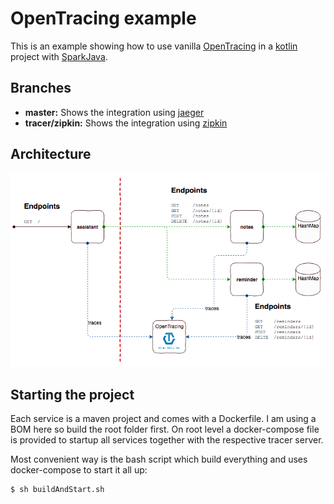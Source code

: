 # OpenTracing example

This is an example showing how to use vanilla [OpenTracing](http://opentracing.io) in a [kotlin](https://kotlinlang.org) project with [SparkJava](http://sparkjava.com).

## Branches
* **master:** Shows the integration using [jaeger](http://jaegertracing.io)
* **tracer/zipkin:** Shows the integration using [zipkin](https://zipkin.io)

## Architecture

![Architecture](architecture.png)

## Starting the project
Each service is a maven project and comes with a Dockerfile. I am using a BOM here so build the root folder first. On root level a docker-compose file is provided to startup all services together with the respective tracer server.

Most convenient way is the bash script which build everything and uses docker-compose to start it all up:
```
$ sh buildAndStart.sh
```